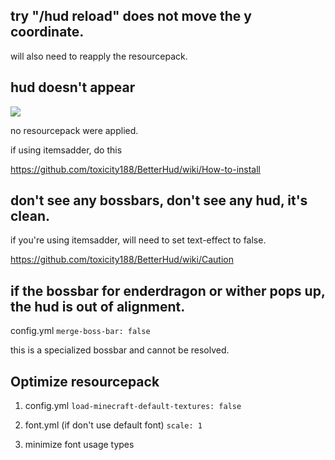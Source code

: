 ## try "/hud reload" does not move the y coordinate.

will also need to reapply the resourcepack.

## hud doesn't appear

![](https://i.imgur.com/5F0IrKW.png)

no resourcepack were applied.

if using itemsadder, do this

https://github.com/toxicity188/BetterHud/wiki/How-to-install

## don't see any bossbars, don't see any hud, it's clean.

if you're using itemsadder, will need to set text-effect to false.

https://github.com/toxicity188/BetterHud/wiki/Caution

## if the bossbar for enderdragon or wither pops up, the hud is out of alignment.

config.yml `merge-boss-bar: false`

this is a specialized bossbar and cannot be resolved.

## Optimize resourcepack

1. config.yml `load-minecraft-default-textures: false`

2. font.yml (if don't use default font) `scale: 1`

3. minimize font usage types